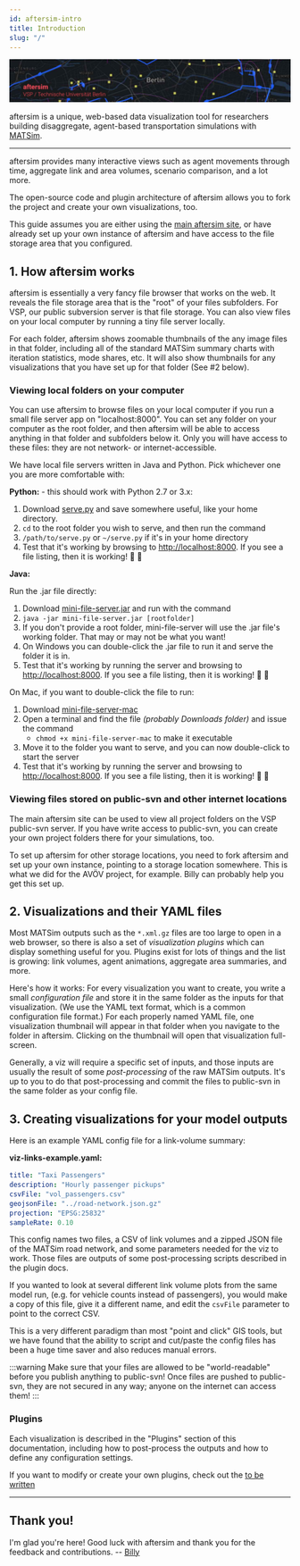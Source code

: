 ```yaml
---
id: aftersim-intro
title: Introduction
slug: "/"
---
```


![aftersim banner](../static/img/banner.png)

aftersim is a unique, web-based data visualization tool for researchers building disaggregate, agent-based transportation simulations with [MATSim](https://matsim.org).

---

aftersim provides many interactive views such as agent movements through time, aggregate link and area volumes, scenario comparison, and a lot more.

The open-source code and plugin architecture of aftersim allows you to fork the project and create your own visualizations, too.

This guide assumes you are either using the [main aftersim site](https://aftersim.github.io), or have already set up your own instance of aftersim and have access to the file storage area that you configured.

## 1. How aftersim works

aftersim is essentially a very fancy file browser that works on the web. It reveals the file storage area that is the "root" of your files subfolders. For VSP, our public subversion server is that file storage. You can also view files on your local computer by running a tiny file server locally.

For each folder, aftersim shows zoomable thumbnails of the any image files in that folder, including all of the standard MATSim summary charts with iteration statistics, mode shares, etc. It will also show thumbnails for any visualizations that you have set up for that folder (See #2 below).

### Viewing local folders on your computer

You can use aftersim to browse files on your local computer if you run a small file server app on "localhost:8000". You can set any folder on your computer as the root folder, and then aftersim will be able to access anything in that folder and subfolders below it. Only you will have access to these files: they are not network- or internet-accessible.

We have local file servers written in Java and Python. Pick whichever one you are more comfortable with:

**Python:** - this should work with Python 2.7 or 3.x:

1. Download [serve.py](https://raw.githubusercontent.com/aftersim/aftersim.github.io/source/scripts/serve.py) and save somewhere useful, like your home directory.
2. `cd` to the root folder you wish to serve, and then run the command
3. `/path/to/serve.py` or `~/serve.py` if it's in your home directory
4. Test that it's working by browsing to <http://localhost:8000>. If you see a file listing, then it is working! 🎉 🎉

**Java:**

Run the .jar file directly:

1. Download [mini-file-server.jar](https://github.com/aftersim/mini-file-server/raw/master/bin/mini-file-server.jar) and run with the command
2. `java -jar mini-file-server.jar [rootfolder]`
3. If you don't provide a root folder, mini-file-server will use the .jar file's working folder. That may or may not be what you want!
4. On Windows you can double-click the .jar file to run it and serve the folder it is in.
5. Test that it's working by running the server and browsing to <http://localhost:8000>. If you see a file listing, then it is working! 🎉 🎉

On Mac, if you want to double-click the file to run:

1. Download [mini-file-server-mac](https://github.com/aftersim/mini-file-server/raw/master/bin/mini-file-server-mac)
2. Open a terminal and find the file _(probably Downloads folder)_ and issue the command
   - `chmod +x mini-file-server-mac` to make it executable
3. Move it to the folder you want to serve, and you can now double-click to start the server
4. Test that it's working by running the server and browsing to <http://localhost:8000>. If you see a file listing, then it is working! 🎉 🎉

### Viewing files stored on public-svn and other internet locations

The main aftersim site can be used to view all project folders on the VSP public-svn server. If you have write access to public-svn, you can create your own project folders there for your simulations, too.

To set up aftersim for other storage locations, you need to fork aftersim and set up your own instance, pointing to a storage location somewhere. This is what we did for the AVÖV project, for example. Billy can probably help you get this set up.

## 2. Visualizations and their YAML files

Most MATSim outputs such as the `*.xml.gz` files are too large to open in a web browser, so there is also a set of _visualization plugins_ which can display something useful for you. Plugins exist for lots of things and the list is growing: link volumes, agent animations, aggregate area summaries, and more.

Here's how it works: For every visualization you want to create, you write a small _configuration file_ and store it in the same folder as the inputs for that visualization. (We use the YAML text format, which is a common configuration file format.) For each properly named YAML file, one visualization thumbnail will appear in that folder when you navigate to the folder in aftersim. Clicking on the thumbnail will open that visualization full-screen.

Generally, a viz will require a specific set of inputs, and those inputs are usually the result of some _post-processing_ of the raw MATSim outputs. It's up to you to do that post-processing and commit the files to public-svn in the same folder as your config file.

## 3. Creating visualizations for your model outputs

Here is an example YAML config file for a link-volume summary:

**viz-links-example.yaml:**

```yaml
title: "Taxi Passengers"
description: "Hourly passenger pickups"
csvFile: "vol_passengers.csv"
geojsonFile: "../road-network.json.gz"
projection: "EPSG:25832"
sampleRate: 0.10
```

This config names two files, a CSV of link volumes and a zipped JSON file of the MATSim road network, and some parameters needed for the viz to work. Those files are outputs of some post-processing scripts described in the plugin docs.

If you wanted to look at several different link volume plots from the same model run, (e.g. for vehicle counts instead of passengers), you would make a copy of this file, give it a different name, and edit the `csvFile` parameter to point to the correct CSV.

This is a very different paradigm than most "point and click" GIS tools, but we have found that the ability to script and cut/paste the config files has been a huge time saver and also reduces manual errors.

:::warning
Make sure that your files are allowed to be "world-readable" before you publish anything to public-svn! Once files are pushed to public-svn, they are not secured in any way; anyone on the internet can access them!
:::

### Plugins

Each visualization is described in the "Plugins" section of this documentation, including how to post-process the outputs and how to define any configuration settings.

If you want to modify or create your own plugins, check out the [to be written](/)

---

## Thank you!

I'm glad you're here! Good luck with aftersim and thank you for the feedback and contributions. -- [Billy](https://github.com/billyc)
